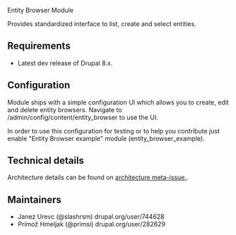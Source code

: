 Entity Browser Module

Provides standardized interface to list, create and select entities.

## Requirements

* Latest dev release of Drupal 8.x.

## Configuration

Module ships with a simple configuration UI which allows you to create, edit
and delete entity browsers. Navigate to
/admin/config/content/entity_browser to use the UI.

In order to use this configuration for testing or to help you contribute just 
enable "Entity Browser example" module (entity_browser_example).

## Technical details

Architecture details can be found on [architecture meta-issue.](https://www.drupal.org/node/2289821).

## Maintainers
 - Janez Urevc (@slashrsm) drupal.org/user/744628
 - Primož Hmeljak (@primsi) drupal.org/user/282629
